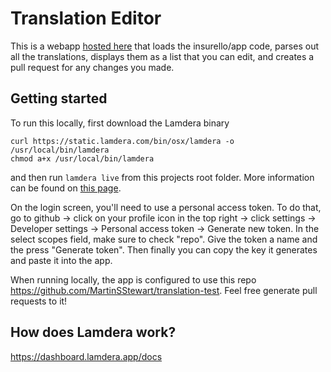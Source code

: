 # Translation Editor

This is a webapp [hosted here](https://translation-editor.lamdera.app) that loads the insurello/app code, parses out all the translations, displays them as a list that you can edit, and creates a pull request for any changes you made.

## Getting started

To run this locally, first download the Lamdera binary
```
curl https://static.lamdera.com/bin/osx/lamdera -o /usr/local/bin/lamdera
chmod a+x /usr/local/bin/lamdera
```
and then run `lamdera live` from this projects root folder. More information can be found on [this page](https://dashboard.lamdera.app/docs/download).

On the login screen, you'll need to use a personal access token.
To do that, go to github -> click on your profile icon in the top right -> click settings -> Developer settings -> Personal access token -> Generate new token. In the select scopes field, make sure to check "repo".
Give the token a name and the press "Generate token".
Then finally you can copy the key it generates and paste it into the app.

When running locally, the app is configured to use this repo https://github.com/MartinSStewart/translation-test. Feel free generate pull requests to it!

## How does Lamdera work?

https://dashboard.lamdera.app/docs